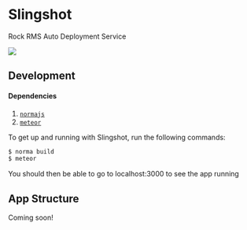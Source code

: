 # Slingshot
Rock RMS Auto Deployment Service

![](https://media.giphy.com/media/gZWzd45z5uZQQ/giphy.gif)


## Development

#### Dependencies
1. [`normajs`](https://www.npmjs.com/package/normajs)
2. [`meteor`](https://meteor.com)

To get up and running with Slingshot, run the following commands:

```bash
$ norma build
$ meteor

```

You should then be able to go to localhost:3000 to see the app running


## App Structure

Coming soon!
